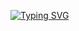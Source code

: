 [![Typing SVG](https://readme-typing-svg.demolab.com?font=&weight=900&pause=1000&color=F7F7F7&width=435&lines=Salve+mano%2C+de+boas%3F)](https://git.io/typing-svg)
